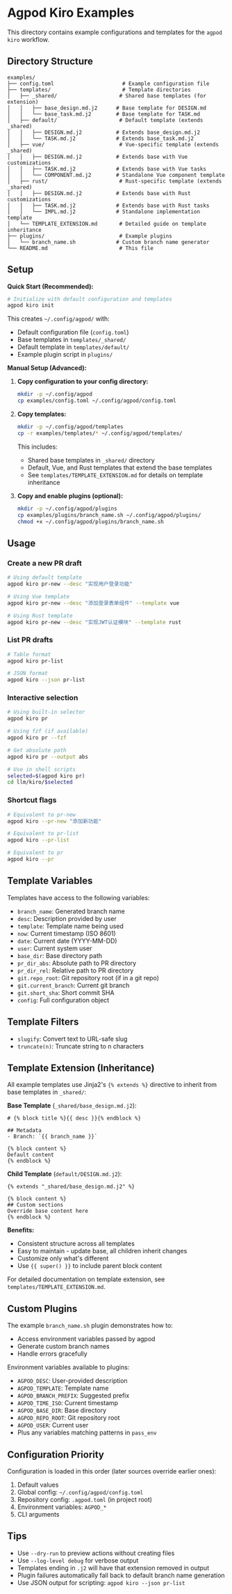 # Agpod Kiro Examples

This directory contains example configurations and templates for the `agpod kiro` workflow.

## Directory Structure

```
examples/
├── config.toml                      # Example configuration file
├── templates/                       # Template directories
│   ├── _shared/                    # Shared base templates (for extension)
│   │   ├── base_design.md.j2      # Base template for DESIGN.md
│   │   └── base_task.md.j2        # Base template for TASK.md
│   ├── default/                    # Default template (extends _shared)
│   │   ├── DESIGN.md.j2           # Extends base_design.md.j2
│   │   └── TASK.md.j2             # Extends base_task.md.j2
│   ├── vue/                        # Vue-specific template (extends _shared)
│   │   ├── DESIGN.md.j2           # Extends base with Vue customizations
│   │   ├── TASK.md.j2             # Extends base with Vue tasks
│   │   └── COMPONENT.md.j2        # Standalone Vue component template
│   ├── rust/                       # Rust-specific template (extends _shared)
│   │   ├── DESIGN.md.j2           # Extends base with Rust customizations
│   │   ├── TASK.md.j2             # Extends base with Rust tasks
│   │   └── IMPL.md.j2             # Standalone implementation template
│   └── TEMPLATE_EXTENSION.md       # Detailed guide on template inheritance
├── plugins/                        # Example plugins
│   └── branch_name.sh             # Custom branch name generator
└── README.md                       # This file
```

## Setup

**Quick Start (Recommended):**
```bash
# Initialize with default configuration and templates
agpod kiro init
```

This creates `~/.config/agpod/` with:
- Default configuration file (`config.toml`)
- Base templates in `templates/_shared/`
- Default template in `templates/default/`
- Example plugin script in `plugins/`

**Manual Setup (Advanced):**

1. **Copy configuration to your config directory:**
   ```bash
   mkdir -p ~/.config/agpod
   cp examples/config.toml ~/.config/agpod/config.toml
   ```

2. **Copy templates:**
   ```bash
   mkdir -p ~/.config/agpod/templates
   cp -r examples/templates/* ~/.config/agpod/templates/
   ```
   
   This includes:
   - Shared base templates in `_shared/` directory
   - Default, Vue, and Rust templates that extend the base templates
   - See `templates/TEMPLATE_EXTENSION.md` for details on template inheritance

3. **Copy and enable plugins (optional):**
   ```bash
   mkdir -p ~/.config/agpod/plugins
   cp examples/plugins/branch_name.sh ~/.config/agpod/plugins/
   chmod +x ~/.config/agpod/plugins/branch_name.sh
   ```

## Usage

### Create a new PR draft

```bash
# Using default template
agpod kiro pr-new --desc "实现用户登录功能"

# Using Vue template
agpod kiro pr-new --desc "添加登录表单组件" --template vue

# Using Rust template
agpod kiro pr-new --desc "实现JWT认证模块" --template rust
```

### List PR drafts

```bash
# Table format
agpod kiro pr-list

# JSON format
agpod kiro --json pr-list
```

### Interactive selection

```bash
# Using built-in selector
agpod kiro pr

# Using fzf (if available)
agpod kiro pr --fzf

# Get absolute path
agpod kiro pr --output abs

# Use in shell scripts
selected=$(agpod kiro pr)
cd llm/kiro/$selected
```

### Shortcut flags

```bash
# Equivalent to pr-new
agpod kiro --pr-new "添加新功能"

# Equivalent to pr-list
agpod kiro --pr-list

# Equivalent to pr
agpod kiro --pr
```

## Template Variables

Templates have access to the following variables:

- `branch_name`: Generated branch name
- `desc`: Description provided by user
- `template`: Template name being used
- `now`: Current timestamp (ISO 8601)
- `date`: Current date (YYYY-MM-DD)
- `user`: Current system user
- `base_dir`: Base directory path
- `pr_dir_abs`: Absolute path to PR directory
- `pr_dir_rel`: Relative path to PR directory
- `git.repo_root`: Git repository root (if in a git repo)
- `git.current_branch`: Current git branch
- `git.short_sha`: Short commit SHA
- `config`: Full configuration object

## Template Filters

- `slugify`: Convert text to URL-safe slug
- `truncate(n)`: Truncate string to n characters

## Template Extension (Inheritance)

All example templates use Jinja2's `{% extends %}` directive to inherit from base templates in `_shared/`:

**Base Template** (`_shared/base_design.md.j2`):
```jinja2
# {% block title %}{{ desc }}{% endblock %}

## Metadata
- Branch: `{{ branch_name }}`

{% block content %}
Default content
{% endblock %}
```

**Child Template** (`default/DESIGN.md.j2`):
```jinja2
{% extends "_shared/base_design.md.j2" %}

{% block content %}
## Custom sections
Override base content here
{% endblock %}
```

**Benefits:**
- Consistent structure across all templates
- Easy to maintain - update base, all children inherit changes
- Customize only what's different
- Use `{{ super() }}` to include parent block content

For detailed documentation on template extension, see `templates/TEMPLATE_EXTENSION.md`.

## Custom Plugins

The example `branch_name.sh` plugin demonstrates how to:
- Access environment variables passed by agpod
- Generate custom branch names
- Handle errors gracefully

Environment variables available to plugins:
- `AGPOD_DESC`: User-provided description
- `AGPOD_TEMPLATE`: Template name
- `AGPOD_BRANCH_PREFIX`: Suggested prefix
- `AGPOD_TIME_ISO`: Current timestamp
- `AGPOD_BASE_DIR`: Base directory
- `AGPOD_REPO_ROOT`: Git repository root
- `AGPOD_USER`: Current user
- Plus any variables matching patterns in `pass_env`

## Configuration Priority

Configuration is loaded in this order (later sources override earlier ones):

1. Default values
2. Global config: `~/.config/agpod/config.toml`
3. Repository config: `.agpod.toml` (in project root)
4. Environment variables: `AGPOD_*`
5. CLI arguments

## Tips

- Use `--dry-run` to preview actions without creating files
- Use `--log-level debug` for verbose output
- Templates ending in `.j2` will have that extension removed in output
- Plugin failures automatically fall back to default branch name generation
- Use JSON output for scripting: `agpod kiro --json pr-list`
